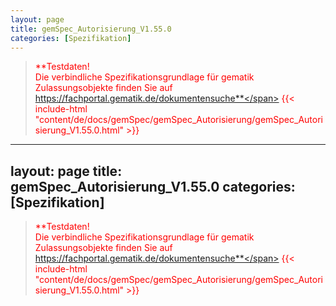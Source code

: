 ```yaml
---
layout: page
title: gemSpec_Autorisierung_V1.55.0
categories: [Spezifikation]
---
```

> <span style="color:red">**Testdaten!<br>Die verbindliche Spezifikationsgrundlage für gematik Zulassungsobjekte finden Sie auf https://fachportal.gematik.de/dokumentensuche**</span>
{{< include-html "content/de/docs/gemSpec/gemSpec_Autorisierung/gemSpec_Autorisierung_V1.55.0.html" >}}
---
layout: page
title: gemSpec_Autorisierung_V1.55.0
categories: [Spezifikation]
---
> <span style="color:red">**Testdaten!<br>Die verbindliche Spezifikationsgrundlage für gematik Zulassungsobjekte finden Sie auf https://fachportal.gematik.de/dokumentensuche**</span>
{{< include-html "content/de/docs/gemSpec/gemSpec_Autorisierung/gemSpec_Autorisierung_V1.55.0.html" >}}
